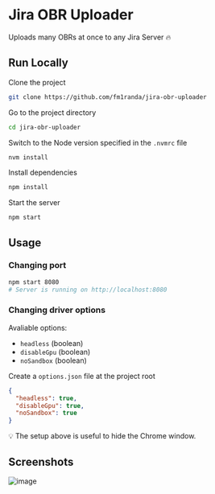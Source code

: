 # Jira OBR Uploader

Uploads many OBRs at once to any Jira Server :fire:

## Run Locally

Clone the project

```bash
git clone https://github.com/fm1randa/jira-obr-uploader
```

Go to the project directory

```bash
cd jira-obr-uploader
```

Switch to the Node version specified in the `.nvmrc` file

```bash
nvm install
```

Install dependencies

```bash
npm install
```

Start the server

```bash
npm start
```

## Usage

### Changing port

```bash
npm start 8080
# Server is running on http://localhost:8080
```

### Changing driver options

Avaliable options:

- `headless` (boolean)
- `disableGpu` (boolean)
- `noSandbox` (boolean)

Create a `options.json` file at the project root

```json
{
  "headless": true,
  "disableGpu": true,
  "noSandbox": true
}
```

:bulb: The setup above is useful to hide the Chrome window.

## Screenshots

![image](https://github.com/fm1randa/jira-obr-uploader/assets/35941797/7f89f6d8-b8e6-421b-b7cd-9f8a4af2daa1)
